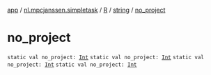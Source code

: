 [app](../../../index.md) / [nl.mpcjanssen.simpletask](../../index.md) / [R](../index.md) / [string](index.md) / [no_project](.)

# no_project

`static val no_project: `[`Int`](https://kotlinlang.org/api/latest/jvm/stdlib/kotlin/-int/index.html)
`static val no_project: `[`Int`](https://kotlinlang.org/api/latest/jvm/stdlib/kotlin/-int/index.html)
`static val no_project: `[`Int`](https://kotlinlang.org/api/latest/jvm/stdlib/kotlin/-int/index.html)
`static val no_project: `[`Int`](https://kotlinlang.org/api/latest/jvm/stdlib/kotlin/-int/index.html)